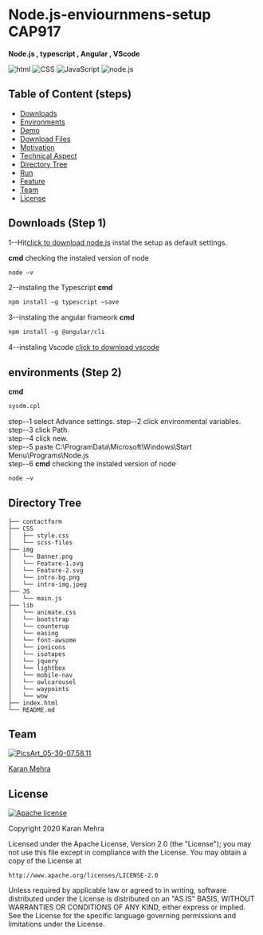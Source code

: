# Node.js-enviournmens-setup CAP917 
__Node.js , typescript  , Angular , VScode__



![html](https://img.shields.io/badge/language-html-blue.svg) ![CSS](https://img.shields.io/badge/design-CSS-brightgreen.svg) ![JavaScript](https://img.shields.io/badge/code-JavaScript-orange.svg)  ![node.js](https://img.shields.io/badge/framework-node.js-blue.svg)

## Table of Content (steps)
  * [Downloads](#downloads)
  * [Environments](#environments)
  * [Demo](#demo)
  * [Download Files](#download-files)
  * [Motivation](#motivation)
  * [Technical Aspect](#technical-aspect)
  * [Directory Tree](#directory-tree)
  * [Run](#run)
  * [Feature](#feature)
  * [Team](#team)
  * [License](#license)
  

## Downloads (Step 1)
1--Hit[click to download node.js](https://nodejs.org/dist/v12.18.3/node-v12.18.3-x64.msi)
instal the setup as default settings.

 __cmd__
 checking the instaled version of node
 ```bash
node –v 
```
2--instaling the Typescript
 __cmd__
 ```bash
npm install –g typescript –save 
```
3--instaling the angular frameork
__cmd__
 ```bash
npm install –g @angular/cli 
```

4--instaling Vscode
[click to download vscode](
https://code.visualstudio.com/download#)

## environments (Step 2)
__cmd__
 ```bash
 sysdm.cpl
```
step--1 select Advance settings.
step--2 click environmental variables. 
step--3 click Path.   
step--4 click new.  
step--5 paste C:\ProgramData\Microsoft\Windows\Start Menu\Programs\Node.js  
step--6
 __cmd__
 checking the instaled version of node
 ```bash
node –v 
```

## Directory Tree 
```
├── contactform
├── CSS
│   ├── style.css
│   └── scss-files
├── img
│   └── Banner.png
│   └── Feature-1.svg
│   └── Feature-2.svg
│   └── intro-bg.png
│   └── intro-img.jpeg
├── JS
│   └── main.js
├── lib
│   └── animate.css
│   └── bootstrap
│   └── counterup
│   └── easing
│   └── font-awsome
│   └── ionicons
│   └── isotopes
│   └── jquery
│   └── lightbox
│   └── mobile-nav
│   └── owlcarousel
│   └── waypoints
│   └── wow
├── index.html
└── README.md

```


## Team
<a href="https://imgbb.com/"><img src="https://i.ibb.co/Fs4h7fZ/Pics-Art-05-30-07-58-11.jpg" alt="PicsArt_05-30-07.58.11" border="0">

[Karan Mehra](https://karanmehra7107.github.io/My-Portfolio/index.html)

## License
[![Apache license](https://img.shields.io/badge/license-apache-blue?style=for-the-badge&logo=appveyor)](http://www.apache.org/licenses/LICENSE-2.0e)

Copyright 2020 Karan Mehra

Licensed under the Apache License, Version 2.0 (the "License");
you may not use this file except in compliance with the License.
You may obtain a copy of the License at

    http://www.apache.org/licenses/LICENSE-2.0

Unless required by applicable law or agreed to in writing, software
distributed under the License is distributed on an "AS IS" BASIS,
WITHOUT WARRANTIES OR CONDITIONS OF ANY KIND, either express or implied.
See the License for the specific language governing permissions and
limitations under the License.




